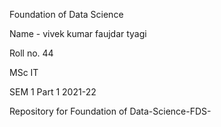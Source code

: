 Foundation of Data Science

Name - vivek kumar faujdar tyagi

Roll no. 44



MSc IT 

SEM 1 Part 1 2021-22

Repository for Foundation of Data-Science-FDS-


